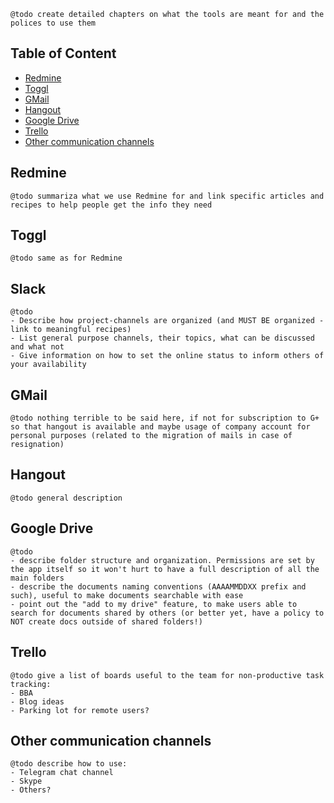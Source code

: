     @todo create detailed chapters on what the tools are meant for and the polices to use them



## Table of Content

* [Redmine](#redmine)
* [Toggl](#toggl)
* [GMail](#gmail)
* [Hangout](#hangout)
* [Google Drive](#google-drive)
* [Trello](#trello)
* [Other communication channels](#other-communication-channels)

## Redmine 

    @todo summariza what we use Redmine for and link specific articles and recipes to help people get the info they need

## Toggl

    @todo same as for Redmine

## Slack

    @todo
    - Describe how project-channels are organized (and MUST BE organized - link to meaningful recipes)
    - List general purpose channels, their topics, what can be discussed and what not
    - Give information on how to set the online status to inform others of your availability

## GMail 

    @todo nothing terrible to be said here, if not for subscription to G+ so that hangout is available and maybe usage of company account for personal purposes (related to the migration of mails in case of resignation)

## Hangout

    @todo general description

## Google Drive

    @todo 
    - describe folder structure and organization. Permissions are set by the app itself so it won't hurt to have a full description of all the main folders
    - describe the documents naming conventions (AAAAMMDDXX prefix and such), useful to make documents searchable with ease
    - point out the "add to my drive" feature, to make users able to search for documents shared by others (or better yet, have a policy to NOT create docs outside of shared folders!)

## Trello

    @todo give a list of boards useful to the team for non-productive task tracking:
    - BBA
    - Blog ideas
    - Parking lot for remote users?

## Other communication channels

    @todo describe how to use:
    - Telegram chat channel
    - Skype
    - Others? 

